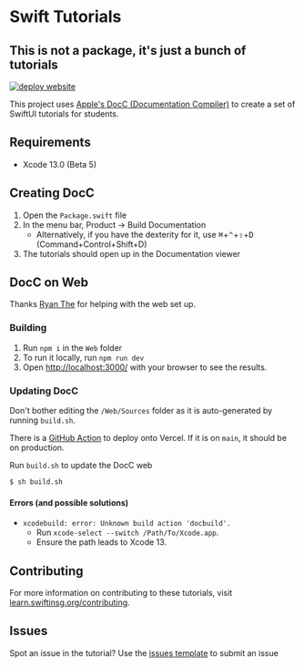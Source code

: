 # Swift Tutorials
## This is not a package, it's just a bunch of tutorials

[![deploy website](https://github.com/swiftinsg/Swift-Tutorials/actions/workflows/main.yml/badge.svg)](https://github.com/swiftinsg/Swift-Tutorials/actions/workflows/main.yml)

This project uses [Apple's DocC (Documentation Compiler)](http://developer.apple.com/documentation/docc/) to create a set of SwiftUI tutorials for students.

## Requirements
- Xcode 13.0 (Beta 5)

## Creating DocC
1. Open the `Package.swift` file
2. In the menu bar, Product → Build Documentation
    - Alternatively, if you have the dexterity for it, use <kbd>⌘</kbd>+<kbd>⌃</kbd>+<kbd>⇧</kbd>+<kbd>D</kbd> (Command+Control+Shift+D)
3. The tutorials should open up in the Documentation viewer

## DocC on Web
Thanks [Ryan The](https://github.com/theboi) for helping with the web set up.

### Building
1. Run `npm i` in the `Web` folder
2. To run it locally, run `npm run dev`
3. Open [http://localhost:3000/](http://localhost:3000/) with your browser to see the results.

### Updating DocC
Don't bother editing the `/Web/Sources` folder as it is auto-generated by running `build.sh`.

There is a [GitHub Action](https://github.com/tinkercademy/Swift-Tutorials/actions/workflows/main.yml) to deploy onto Vercel. If it is on `main`, it should be on production.
 
Run `build.sh` to update the DocC web
```sh
$ sh build.sh
```

#### Errors (and possible solutions)
- `xcodebuild: error: Unknown build action 'docbuild'.`
    - Run `xcode-select --switch /Path/To/Xcode.app`. 
    - Ensure the path leads to Xcode 13.

## Contributing
For more information on contributing to these tutorials, visit [learn.swiftinsg.org/contributing](https://learn.swiftinsg.org/contributing).

## Issues
Spot an issue in the tutorial? Use the [issues template](https://github.com/tinkercademy/Swift-Tutorials/issues/new/choose) to submit an issue
